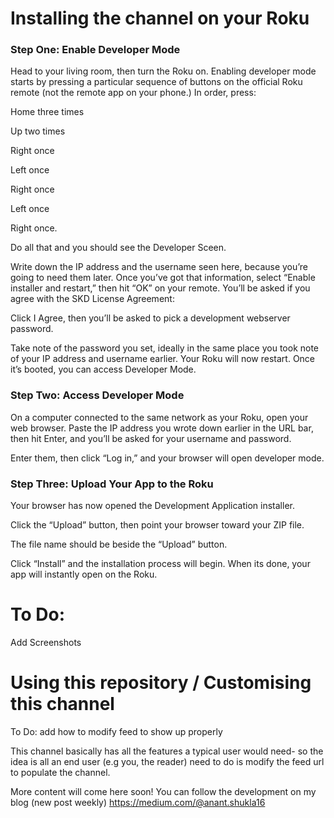 # Installing the channel on your Roku

### Step One: Enable Developer Mode
Head to your living room, then turn the Roku on. Enabling developer mode starts by pressing a particular sequence of buttons on the official Roku remote (not the remote app on your phone.) In order, press:

Home three times

Up two times

Right once

Left once

Right once

Left once

Right once.

Do all that and you should see the Developer Sceen.


Write down the IP address and the username seen here, because you’re going to need them later. Once you’ve got that information, select “Enable installer and restart,” then hit “OK” on your remote. You’ll be asked if you agree with the SKD License Agreement:

Click I Agree, then you’ll be asked to pick a development webserver password.



Take note of the password you set, ideally in the same place you took note of your IP address and username earlier. Your Roku will now restart. Once it’s booted, you can access Developer Mode.

### Step Two: Access Developer Mode
On a computer connected to the same network as your Roku, open your web browser. Paste the IP address you wrote down earlier in the URL bar, then hit Enter, and you’ll be asked for your username and password.


Enter them, then click “Log in,” and your browser will open developer mode.

### Step Three: Upload Your App to the Roku
Your browser has now opened the Development Application installer.

Click the “Upload” button, then point your browser toward your ZIP file.



The file name should be beside the “Upload” button.



Click “Install” and the installation process will begin. When its done, your app will instantly open on the Roku.

# To Do:

Add Screenshots


# Using this repository / Customising this channel

To Do: add how to modify feed to show up properly

This channel basically has all the features a typical user would need- so the idea is all an end user (e.g you, the reader) need to do is modify the feed url to populate the channel. 

More content will come here soon!
You can follow the development on my blog (new post weekly) https://medium.com/@anant.shukla16
